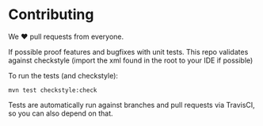 # Contributing

We ❤ pull requests from everyone.

If possible proof features and bugfixes with unit tests.
This repo validates against checkstyle (import the xml found in the root to your IDE if possible)

To run the tests (and checkstyle):

```shell
mvn test checkstyle:check
```

Tests are automatically run against branches and pull requests
via TravisCI, so you can also depend on that.
